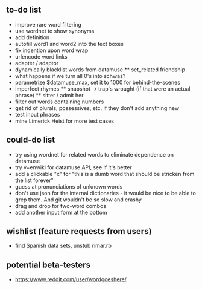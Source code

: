 ## to-do list

* improve rare word filtering
* use wordnet to show synonyms
* add definition
* autofill word1 and word2 into the text boxes
* fix indention upon word wrap
* urlencode word links
* adapter / adaptor
* dynamically blacklist words from datamuse
** set_related friendship
* what happens if we turn all 0's into schwas?
* parametrize $datamuse_max, set it to 1000 for behind-the-scenes
* imperfect rhymes
** snapshot -> trap's wrought (if that were an actual phrase)
** sitter / admit her
* filter out words containing numbers
* get rid of plurals, possessives, etc. if they don't add anything new
* test input phrases
* mine Limerick Heist for more test cases

## could-do list

* try using wordnet for related words to eliminate dependence on datamuse
* try v=enwiki for datamuse API, see if it's better
* add a clickable "x" for "this is a dumb word that should be stricken from the list forever"
* guess at pronunciations of unknown words
* don't use json for the internal dictionaries - it would be nice to be able to grep them. And git wouldn't be so slow and crashy
* drag and drop for two-word combos
* add another input form at the bottom

## wishlist (feature requests from users)

* find Spanish data sets, unstub rimar.rb

## potential beta-testers

* https://www.reddit.com/user/wordgoeshere/
